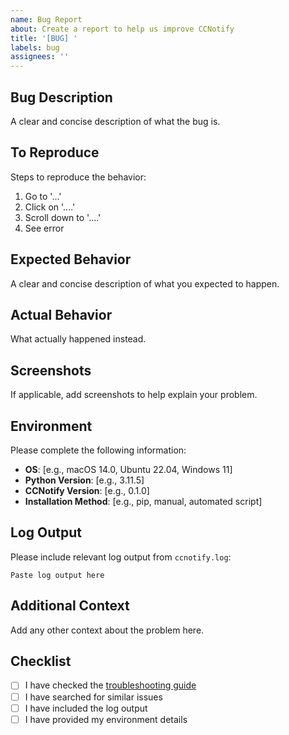```yaml
---
name: Bug Report
about: Create a report to help us improve CCNotify
title: '[BUG] '
labels: bug
assignees: ''
---
```


## Bug Description

A clear and concise description of what the bug is.

## To Reproduce

Steps to reproduce the behavior:

1. Go to '...'
2. Click on '....'
3. Scroll down to '....'
4. See error

## Expected Behavior

A clear and concise description of what you expected to happen.

## Actual Behavior

What actually happened instead.

## Screenshots

If applicable, add screenshots to help explain your problem.

## Environment

Please complete the following information:

- **OS**: [e.g., macOS 14.0, Ubuntu 22.04, Windows 11]
- **Python Version**: [e.g., 3.11.5]
- **CCNotify Version**: [e.g., 0.1.0]
- **Installation Method**: [e.g., pip, manual, automated script]

## Log Output

Please include relevant log output from `ccnotify.log`:

```
Paste log output here
```

## Additional Context

Add any other context about the problem here.

## Checklist

- [ ] I have checked the [troubleshooting guide](https://github.com/dazuiba/CCNotify#troubleshooting)
- [ ] I have searched for similar issues
- [ ] I have included the log output
- [ ] I have provided my environment details

